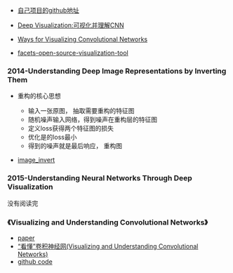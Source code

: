* [自己项目的github地址](https://github.com/jiye-ML/DL-Visualization)* [Deep Visualization:可视化并理解CNN](https://zhuanlan.zhihu.com/p/24833574)* [Ways for Visualizing Convolutional Networks](https://buptldy.github.io/2016/09/25/2016-09-25-cnn_vis/)* [facets-open-source-visualization-tool](https://ai.googleblog.com/2017/07/facets-open-source-visualization-tool.html)### 2014-Understanding Deep Image Representations by Inverting Them* 重构的核心思想    * 输入一张原图， 抽取需要重构的特征图    * 随机噪声输入网络，得到噪声在重构层的特征图    * 定义loss获得两个特征图的损失    * 优化是的loss最小    * 得到的噪声就是最后响应， 重构图    * [image_invert](https://github.com/jbmpark/image_invert)### 2015-Understanding Neural Networks Through Deep Visualization没有阅读完### 《Visualizing and Understanding Convolutional Networks》* [paper](paper/2013-Visualizing%20and%20Understanding%20Convolutional%20Networks.pdf)* [“看懂”卷积神经网(Visualizing and Understanding Convolutional Networks)](https://blog.csdn.net/kklots/article/details/17136059)* [github code](https://github.com/jiye-ML/Visualizing-and-Understanding-Convolutional-Networks.git)